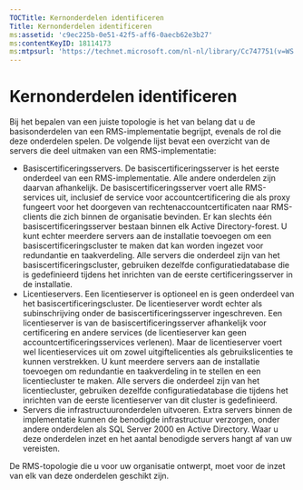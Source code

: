 ```yaml
---
TOCTitle: Kernonderdelen identificeren
Title: Kernonderdelen identificeren
ms:assetid: 'c9ec225b-0e51-42f5-aff6-0aecb62e3b27'
ms:contentKeyID: 18114173
ms:mtpsurl: 'https://technet.microsoft.com/nl-nl/library/Cc747751(v=WS.10)'
---
```


Kernonderdelen identificeren
============================

Bij het bepalen van een juiste topologie is het van belang dat u de basisonderdelen van een RMS-implementatie begrijpt, evenals de rol die deze onderdelen spelen. De volgende lijst bevat een overzicht van de servers die deel uitmaken van een RMS-implementatie:

-   Basiscertificeringsservers. De basiscertificeringsserver is het eerste onderdeel van een RMS-implementatie. Alle andere onderdelen zijn daarvan afhankelijk. De basiscertificeringsserver voert alle RMS-services uit, inclusief de service voor accountcertificering die als proxy fungeert voor het doorgeven van rechtenaccountcertificaten naar RMS-clients die zich binnen de organisatie bevinden. Er kan slechts één basiscertificeringsserver bestaan binnen elk Active Directory-forest. U kunt echter meerdere servers aan de installatie toevoegen om een basiscertificeringscluster te maken dat kan worden ingezet voor redundantie en taakverdeling. Alle servers die onderdeel zijn van het basiscertificeringscluster, gebruiken dezelfde configuratiedatabase die is gedefinieerd tijdens het inrichten van de eerste certificeringsserver in de installatie.
-   Licentieservers. Een licentieserver is optioneel en is geen onderdeel van het basiscertificeringscluster. De licentieserver wordt echter als subinschrijving onder de basiscertificeringsserver ingeschreven. Een licentieserver is van de basiscertificeringsserver afhankelijk voor certificering en andere services (de licentieserver kan geen accountcertificeringsservices verlenen). Maar de licentieserver voert wel licentieservices uit om zowel uitgiftelicenties als gebruikslicenties te kunnen verstrekken. U kunt meerdere servers aan de installatie toevoegen om redundantie en taakverdeling in te stellen en een licentiecluster te maken. Alle servers die onderdeel zijn van het licentiecluster, gebruiken dezelfde configuratiedatabase die tijdens het inrichten van de eerste licentieserver van dit cluster is gedefinieerd.
-   Servers die infrastructuuronderdelen uitvoeren. Extra servers binnen de implementatie kunnen de benodigde infrastructuur verzorgen, onder andere onderdelen als SQL Server 2000 en Active Directory. Waar u deze onderdelen inzet en het aantal benodigde servers hangt af van uw vereisten.

De RMS-topologie die u voor uw organisatie ontwerpt, moet voor de inzet van elk van deze onderdelen geschikt zijn.
